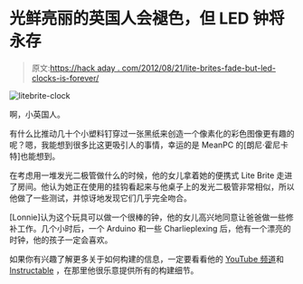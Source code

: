 # 光鲜亮丽的英国人会褪色，但 LED 钟将永存

> 原文:[https://hack aday . com/2012/08/21/lite-brites-fade-but-led-clocks-is-forever/](https://hackaday.com/2012/08/21/lite-brites-fade-but-led-clocks-are-forever/)

![litebrite-clock](../Images/2b1e6f4563c77244a58c6929601e6fd3.png "litebrite-clock")

啊，小英国人。

有什么比推动几十个小塑料钉穿过一张黑纸来创造一个像素化的彩色图像更有趣的呢？嗯，我能想到很多比这更吸引人的事情，幸运的是 MeanPC 的[朗尼·霍尼卡特]也能想到。

在考虑用一堆发光二极管做什么的时候，他的女儿拿着她的便携式 Lite Brite 走进了房间。他认为她正在使用的挂钩看起来与他桌子上的发光二极管非常相似，所以他做了一些测试，并惊讶地发现它们几乎完全吻合。

[Lonnie]认为这个玩具可以做一个很棒的钟，他的女儿高兴地同意让爸爸做一些修补工作。几个小时后，一个 Arduino 和一些 Charlieplexing 后，他有一个漂亮的时钟，他的孩子一定会喜欢。

如果你有兴趣了解更多关于如何构建的信息，一定要看看他的 [YouTube 频道](http://www.youtube.com/watch?v=YOf32PWByS4&list=UURvynVtVQ3SlwppLGG2CTHg&index=20&feature=plpp_video)和 [Instructable](http://www.instructables.com/id/Lite-Brite-LED-clock/?ALLSTEPS) ，在那里他很乐意提供所有的构建细节。